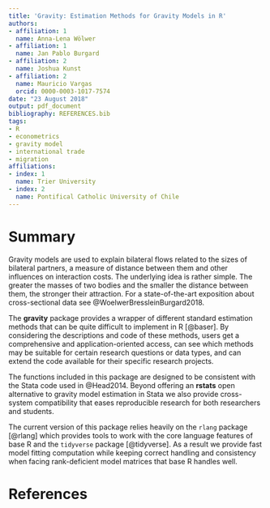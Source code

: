 ```yaml
---
title: 'Gravity: Estimation Methods for Gravity Models in R'
authors:
- affiliation: 1
  name: Anna-Lena Wölwer
- affiliation: 1
  name: Jan Pablo Burgard
- affiliation: 2
  name: Joshua Kunst
- affiliation: 2
  name: Mauricio Vargas
  orcid: 0000-0003-1017-7574
date: "23 August 2018"
output: pdf_document
bibliography: REFERENCES.bib
tags:
- R
- econometrics
- gravity model
- international trade
- migration
affiliations:
- index: 1
  name: Trier University
- index: 2
  name: Pontifical Catholic University of Chile
---
```


# Summary

Gravity models are used to explain bilateral flows related to the sizes of bilateral partners, 
a measure of distance between them and other influences on interaction costs. 
The underlying idea is rather simple. The greater the masses of two bodies and the smaller the 
distance between them, the stronger their attraction. For a state-of-the-art exposition about 
cross-sectional data see @WoelwerBressleinBurgard2018.

The **gravity** package provides a wrapper of different standard estimation methods that can be quite 
difficult to implement in R [@baser]. By considering the descriptions and code of these 
methods, users get a comprehensive and application-oriented access, can see which methods may be 
suitable for certain research questions or data types, and can extend the code available for their 
specific research projects.

The functions included in this package are designed to be consistent with the Stata code 
used in @Head2014. Beyond offering an **rstats** open alternative to gravity model 
estimation in Stata we also provide cross-system compatibility that eases reproducible research 
for both researchers and students.

The current version of this package relies heavily on the ``rlang`` package [@rlang] which provides 
tools to work with the core language features of base R and the ``tidyverse`` package [@tidyverse]. As a 
result we provide fast model fitting computation while keeping correct handling and consistency 
when facing rank-deficient model matrices that base R handles well.

# References
